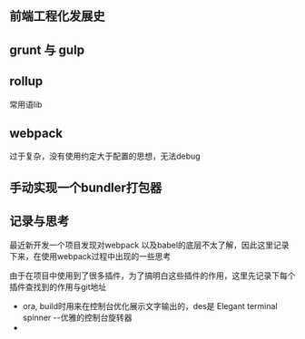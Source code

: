 ## 前端工程化发展史


## grunt 与 gulp

## rollup
常用语lib

## webpack
过于复杂，没有使用约定大于配置的思想，无法debug

## 手动实现一个bundler打包器


## 记录与思考


最近新开发一个项目发现对webpack 以及babel的底层不太了解，因此这里记录下来，在使用webpack过程中出现的一些思考

由于在项目中使用到了很多插件，为了搞明白这些插件的作用，这里先记录下每个插件查找到的作用与git地址
+ ora, build时用来在控制台优化展示文字输出的，des是 Elegant terminal spinner --优雅的控制台旋转器
+ 



